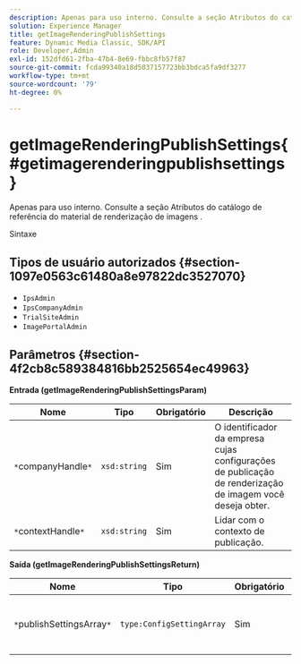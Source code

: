 ```yaml
---
description: Apenas para uso interno. Consulte a seção Atributos do catálogo de referência do material de renderização de imagens .
solution: Experience Manager
title: getImageRenderingPublishSettings
feature: Dynamic Media Classic, SDK/API
role: Developer,Admin
exl-id: 152dfd61-2fba-47b4-8e69-fbbc8fb57f87
source-git-commit: fcda99340a18d5037157723bb3bdca5fa9df3277
workflow-type: tm+mt
source-wordcount: '79'
ht-degree: 0%

---
```


# getImageRenderingPublishSettings{#getimagerenderingpublishsettings}

Apenas para uso interno. Consulte a seção Atributos do catálogo de referência do material de renderização de imagens .

Sintaxe

## Tipos de usuário autorizados {#section-1097e0563c61480a8e97822dc3527070}

* `IpsAdmin`
* `IpsCompanyAdmin`
* `TrialSiteAdmin`
* `ImagePortalAdmin`

## Parâmetros {#section-4f2cb8c589384816bb2525654ec49963}

**Entrada (getImageRenderingPublishSettingsParam)**

| Nome | Tipo | Obrigatório | Descrição |
|---|---|---|---|
| `*`companyHandle`*` | `xsd:string` | Sim | O identificador da empresa cujas configurações de publicação de renderização de imagem você deseja obter. |
| `*`contextHandle`*` | `xsd:string` | Sim | Lidar com o contexto de publicação. |

**Saída (getImageRenderingPublishSettingsReturn)**

| Nome | Tipo | Obrigatório | Descrição |
|---|---|---|---|
| `*`publishSettingsArray`*` | `type:ConfigSettingArray` | Sim | Configurações de publicação da renderização da imagem. |
